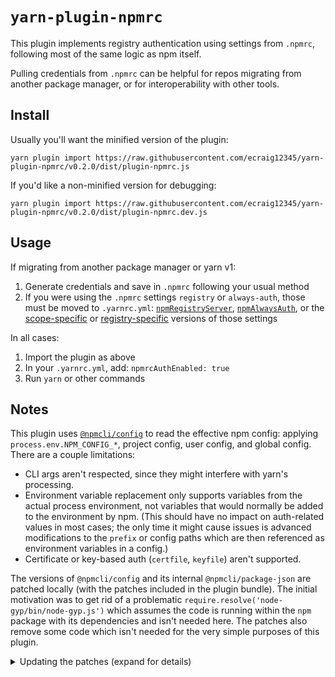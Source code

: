 # `yarn-plugin-npmrc`

This plugin implements registry authentication using settings from `.npmrc`, following most of the same logic as npm itself.

Pulling credentials from `.npmrc` can be helpful for repos migrating from another package manager, or for interoperability with other tools.

## Install

Usually you'll want the minified version of the plugin:

```
yarn plugin import https://raw.githubusercontent.com/ecraig12345/yarn-plugin-npmrc/v0.2.0/dist/plugin-npmrc.js
```

If you'd like a non-minified version for debugging:

```
yarn plugin import https://raw.githubusercontent.com/ecraig12345/yarn-plugin-npmrc/v0.2.0/dist/plugin-npmrc.dev.js
```

## Usage

If migrating from another package manager or yarn v1:

1. Generate credentials and save in `.npmrc` following your usual method
1. If you were using the `.npmrc` settings `registry` or `always-auth`, those must be moved to `.yarnrc.yml`: [`npmRegistryServer`](https://yarnpkg.com/configuration/yarnrc#npmRegistryServer), [`npmAlwaysAuth`](https://yarnpkg.com/configuration/yarnrc#npmAlwaysAuth), or the [scope-specific](https://yarnpkg.com/configuration/yarnrc#npmScopes) or [registry-specific](https://yarnpkg.com/configuration/yarnrc#npmRegistries) versions of those settings

In all cases:

1. Import the plugin as above
1. In your `.yarnrc.yml`, add: `npmrcAuthEnabled: true`
1. Run `yarn` or other commands

## Notes

This plugin uses [`@npmcli/config`](https://www.npmjs.com/package/@npmcli/config) to read the effective npm config: applying `process.env.NPM_CONFIG_*`, project config, user config, and global config. There are a couple limitations:

- CLI args aren't respected, since they might interfere with yarn's processing.
- Environment variable replacement only supports variables from the actual process environment, not variables that would normally be added to the environment by npm. (This should have no impact on auth-related values in most cases; the only time it might cause issues is advanced modifications to the `prefix` or config paths which are then referenced as environment variables in a config.)
- Certificate or key-based auth (`certfile`, `keyfile`) aren't supported.

The versions of `@npmcli/config` and its internal `@npmcli/package-json` are patched locally (with the patches included in the plugin bundle). The initial motivation was to get rid of a problematic `require.resolve('node-gyp/bin/node-gyp.js')` which assumes the code is running within the `npm` package with its dependencies and isn't needed here. The patches also remove some code which isn't needed for the very simple purposes of this plugin.

<details><summary>Updating the patches (expand for details)</summary>

It's cleaner to make a fresh patch directory and use `git apply` to apply previous changes, rather than running `yarn patch -u` which adds a second patch file on top of the first one.

1. Optionally, if you need to update the version of `@npmcli/config`, change its version in `package.json` from the patch to the latest registry version, and run `yarn`
1. `yarn patch @npmcli/config`
1. Open the patch directory in an editor window. In that directory:
   1. `git init` and commit all the files (optional, but it can be helpful to see the diff against the original code while editing)
   1. Copy the full path of the previous patch (under `yarn-plugin-npmrc/.yarn/patches`)
   1. Run `git apply <patch-path>` and fix any conflicts (optionally commit if you want a diff with your next changes)
   1. Make any further changes
   1. `rm -rf .git` to avoid including the temp git metadata in the patch!
1. Run the `yarn patch-commit` command from the output
1. Delete the old patch file
1. Don't forget to run `yarn` again to apply the new patch and update the lock file!

</details>
